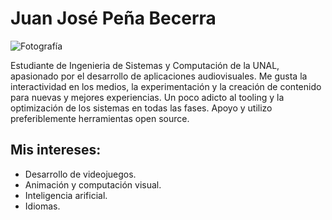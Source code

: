 # Juan José Peña Becerra

![Fotografía](img/jjpb.png)

Estudiante de Ingenieria de Sistemas y Computación de la UNAL,
apasionado por el desarrollo de aplicaciones audiovisuales. Me gusta la interactividad en los medios, la experimentación y la creación de contenido para nuevas y mejores experiencias. Un poco adicto al tooling y la optimización de los sistemas en todas las fases. Apoyo y utilizo preferiblemente herramientas open source.

## Mis intereses:

- Desarrollo de videojuegos.
- Animación y computación visual.
- Inteligencia arificial.
- Idiomas.
